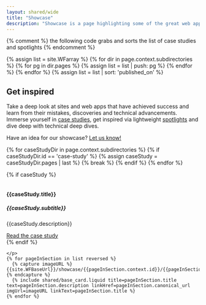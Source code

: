 ```yaml
---
layout: shared/wide
title: "Showcase"
description: "Showcase is a page highlighting some of the great web apps available to day. We look at design, performance and responsiveness."
---
```

{% comment %}
  the following code grabs and sorts the list of case studies and spotlights
{% endcomment %}

{% assign list = site.WFarray %}
{% for dir in page.context.subdirectories %}
  {% for pg in dir.pages %}
    {% assign list = list | push: pg %}
  {% endfor %}
{% endfor %}
{% assign list = list | sort: 'published_on' %}

<div class="wf-subheading">
  <div class="page-content mdl-grid">
    <div class="mdl-cell mdl-cell--6-col wf-showcase__title">
      <h2>Get inspired</h2>
      <p class="mdl-typography--font-light">
        Take a deep look at sites and web apps that have achieved success and learn from their mistakes, discoveries and technical advancements. Immerse yourself in <a href="/web/showcase/case-study/">case studies</a>, get inspired via lightweight <a href="/web/showcase/spotlight/">spotlights</a> and dive deep with technical deep dives.
      </p>
      <p class="mdl-typography--font-light">
        Have an idea for our showcase? <a href="https://services.google.com/fb/forms/webshowcase/">Let us know!</a>
      </p>
    </div>
  </div>
</div>

{% for caseStudyDir in page.context.subdirectories %}
  {% if caseStudyDir.id == 'case-study' %}
    {% assign caseStudy = caseStudyDir.pages | last %}
    {% break %}
  {% endif %}
{% endfor %}

{% if caseStudy %}
<div class="wf-showcase__featured-casestudy">
  <div class="page-content">
    <div class="mdl-cell mdl-cell--6-col mdl-cell--4-col-tablet wf-showcase__device-img">
      <img src="{{site.WFBaseUrl}}/showcase/case-study/{{caseStudy.showcase.key_image}}" class="wf-showcase__featured-showcase-img" alt="">
    </div>
    <div>
      <h4>{{caseStudy.title}}</h4>
      <h5>{{caseStudy.subtitle}}</h5>
      <p>{{caseStudy.description}}</p>
      <a href="{{caseStudy.canonical_url}}">Read the case study</a>
    </div>
  </div>
</div>
{% endif %}

<div class="page-content" style="clear:both">
  <div class="mdl-grid">
    <p class="mdl-cell mdl-cell--12-col">

    </p>
    {% for pageInSection in list reversed %}
      {% capture imageURL %}{{site.WFBaseUrl}}/showcase/{{pageInSection.context.id}}/{{pageInSection.featured_image}}{% endcapture %}
      {% include shared/base_card.liquid title=pageInSection.title text=pageInSection.description linkHref=pageInSection.canonical_url imgUrl=imageURL linkText=pageInSection.title %}
    {% endfor %}
  </div>
</div>
